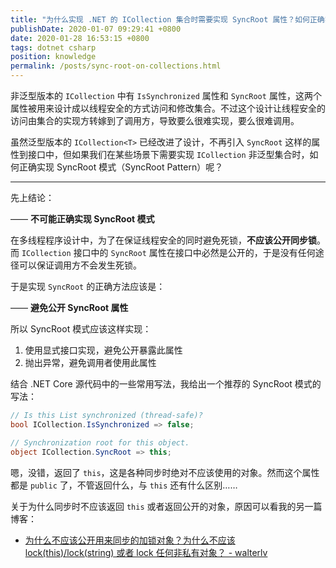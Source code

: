```yaml
---
title: "为什么实现 .NET 的 ICollection 集合时需要实现 SyncRoot 属性？如何正确实现这个属性？"
publishDate: 2020-01-07 09:29:41 +0800
date: 2020-01-28 16:53:15 +0800
tags: dotnet csharp
position: knowledge
permalink: /posts/sync-root-on-collections.html
---
```


非泛型版本的 `ICollection` 中有 `IsSynchronized` 属性和 `SyncRoot` 属性，这两个属性被用来设计成以线程安全的方式访问和修改集合。不过这个设计让线程安全的访问由集合的实现方转嫁到了调用方，导致要么很难实现，要么很难调用。

虽然泛型版本的 `ICollection<T>` 已经改进了设计，不再引入 `SyncRoot` 这样的属性到接口中，但如果我们在某些场景下需要实现 `ICollection` 非泛型集合时，如何正确实现 SyncRoot 模式（SyncRoot Pattern）呢？

---

先上结论：

—— **不可能正确实现 SyncRoot 模式**

在多线程程序设计中，为了在保证线程安全的同时避免死锁，**不应该公开同步锁**。而 `ICollection` 接口中的 `SyncRoot` 属性在接口中必然是公开的，于是没有任何途径可以保证调用方不会发生死锁。

于是实现 `SyncRoot` 的正确方法应该是：

—— **避免公开 SyncRoot 属性**

所以 SyncRoot 模式应该这样实现：

1. 使用显式接口实现，避免公开暴露此属性
2. 抛出异常，避免调用者使用此属性

结合 .NET Core 源代码中的一些常用写法，我给出一个推荐的 SyncRoot 模式的写法：

```csharp
// Is this List synchronized (thread-safe)?
bool ICollection.IsSynchronized => false;

// Synchronization root for this object.
object ICollection.SyncRoot => this;
```

嗯，没错，返回了 `this`，这是各种同步时绝对不应该使用的对象。然而这个属性都是 `public` 了，不管返回什么，与 `this` 还有什么区别……

关于为什么同步时不应该返回 `this` 或者返回公开的对象，原因可以看我的另一篇博客：

- [为什么不应该公开用来同步的加锁对象？为什么不应该 lock(this)/lock(string) 或者 lock 任何非私有对象？ - walterlv](/post/why-making-the-sync-root-public-is-dangerous)

